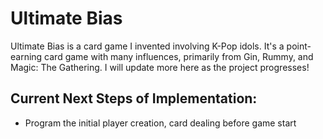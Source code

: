# Ultimate Bias


Ultimate Bias is a card game I invented involving K-Pop idols. It's a point-earning card game with many influences, primarily from Gin, Rummy, and Magic: The Gathering. I will update more here as the project progresses!

## Current Next Steps of Implementation:
- Program the initial player creation, card dealing before game start
